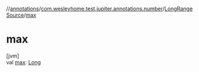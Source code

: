 //[annotations](../../../index.md)/[com.wesleyhome.test.jupiter.annotations.number](../index.md)/[LongRangeSource](index.md)/[max](max.md)

# max

[jvm]\
val [max](max.md): [Long](https://kotlinlang.org/api/latest/jvm/stdlib/kotlin/-long/index.html)
